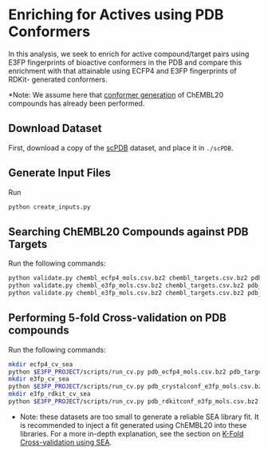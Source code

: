 # Enriching for Actives using PDB Conformers

In this analysis, we seek to enrich for active compound/target pairs using
E3FP fingerprints of bioactive conformers in the PDB and compare this
enrichment with that attainable using ECFP4 and E3FP fingerprints of RDKit-
generated conformers.

*Note: We assume here that [conformer generation](../conformer_generation) of
       ChEMBL20 compounds has already been performed.

## Download Dataset

First, download a copy of the [scPDB](http://cheminfo.u-strasbg.fr/scPDB) dataset,
and place it in `./scPDB`.

## Generate Input Files

Run

```bash
python create_inputs.py
```

## Searching ChEMBL20 Compounds against PDB Targets

Run the following commands:

```bash
python validate.py chembl_ecfp4_mols.csv.bz2 chembl_targets.csv.bz2 pdb_ecfp4_mols.csv.bz2 pdb_targets.csv.bz2 --fit_file ~/e3fp-paper/project/data/ecfp4.fit --out_dir ecfp4_chembl_pdb
python validate.py chembl_e3fp_mols.csv.bz2 chembl_targets.csv.bz2 pdb_crystalconf_e3fp_mols.csv.bz2 pdb_targets.csv.bz2 --fit_file /Users/saxen/e3fp-paper/e3fp_paper/config/best_params.fit --out_dir e3fp_chembl_pdb
python validate.py chembl_e3fp_mols.csv.bz2 chembl_targets.csv.bz2 pdb_rdkitconf_e3fp_mols.csv.bz2 pdb_targets.csv.bz2 --fit_file /Users/saxen/e3fp-paper/e3fp_paper/config/best_params.fit --out_dir e3fp_rdkit_chembl_pdb
```

## Performing 5-fold Cross-validation on PDB compounds

Run the following commands:

```bash
mkdir ecfp4_cv_sea
python $E3FP_PROJECT/scripts/run_cv.py pdb_ecfp4_mols.csv.bz2 pdb_targets.csv.bz2 --out_dir ecfp4_cv_sea -l ecfp4_cv_sea/cv_log.txt
mkdir e3fp_cv_sea
python $E3FP_PROJECT/scripts/run_cv.py pdb_crystalconf_e3fp_mols.csv.bz2 pdb_targets.csv.bz2 --out_dir e3fp_cv_sea -l e3fp_cv_sea/cv_log.txt
mkdir e3fp_rdkit_cv_sea
python $E3FP_PROJECT/scripts/run_cv.py pdb_rdkitconf_e3fp_mols.csv.bz2 pdb_targets.csv.bz2 --out_dir e3fp_rdkit_cv_sea -l e3fp_rdkit_cv_sea/cv_log.txt
```

* Note: these datasets are too small to generate a reliable SEA library fit.
        It is recommended to inject a fit generated using ChEMBL20 into these
        libraries. For a more in-depth explanation, see the section on
        [K-Fold Cross-validation using SEA](../crossvalidation/sea).
